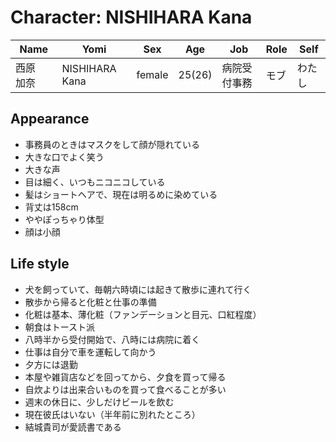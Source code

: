 # Character: NISHIHARA Kana

| Name | Yomi | Sex | Age | Job | Role | Self |
| --- | --- | --- | --- | --- | --- | --- |
| 西原　加奈 | NISHIHARA Kana | female | 25(26) | 病院受付事務 | モブ | わたし |

## Appearance

- 事務員のときはマスクをして顔が隠れている
- 大きな口でよく笑う
- 大きな声
- 目は細く、いつもニコニコしている
- 髪はショートヘアで、現在は明るめに染めている
- 背丈は158cm
- ややぽっちゃり体型
- 顔は小顔

## Life style

- 犬を飼っていて、毎朝六時頃には起きて散歩に連れて行く
- 散歩から帰ると化粧と仕事の準備
- 化粧は基本、薄化粧（ファンデーションと目元、口紅程度）
- 朝食はトースト派
- 八時半から受付開始で、八時には病院に着く
- 仕事は自分で車を運転して向かう
- 夕方には退勤
- 本屋や雑貨店などを回ってから、夕食を買って帰る
- 自炊よりは出来合いものを買って食べることが多い
- 週末の休日に、少しだけビールを飲む
- 現在彼氏はいない（半年前に別れたところ）
- 結城貴司が愛読書である

